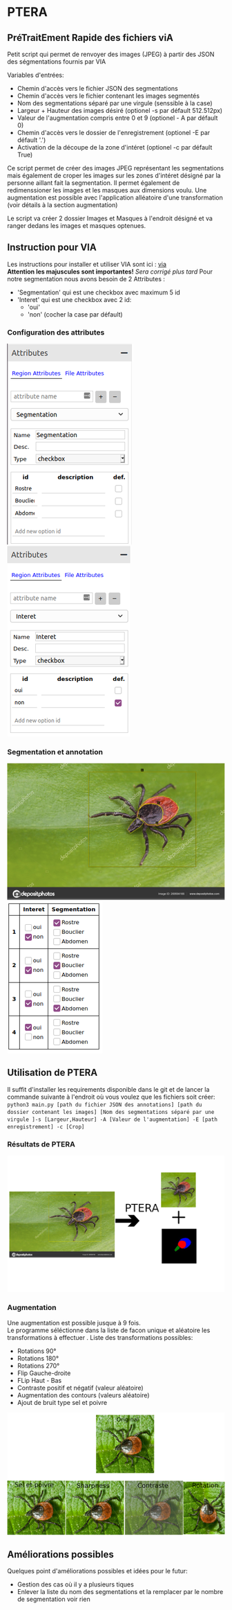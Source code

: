 # PTERA
## PréTraitEment Rapide des fichiers viA

Petit script qui permet de renvoyer des images (JPEG) à partir des JSON des ségmentations fournis par VIA  

Variables d'entrées:  
* Chemin d'accès vers le fichier JSON des segmentations
* Chemin d'accès vers le fichier contenant les images segmentés
* Nom des segmentations séparé par une virgule (senssible à la case)
* Largeur + Hauteur des images désiré (optionel -s par défault 512.512px)
* Valeur de l'augmentation compris entre 0 et 9 (optionel - A par défault 0)
* Chemin d'accès vers le dossier de l'enregistrement (optionel -E par défault '.')
* Activation de la découpe de la zone d'intéret (optionel -c par défault True)  
  
Ce script permet de créer des images JPEG représentant les segmentations mais également de croper les images sur les zones d'intéret désigné par la personne aillant fait la segmentation. Il permet également de redimenssioner les images et les masques aux dimensions voulu.
Une augmentation est possible avec l'application alléatoire d'une transformation (voir détails à la section augmentation)

Le script va créer 2 dossier Images et Masques à l'endroit désigné et va ranger dedans les images et masques optenues.  

## Instruction pour VIA  

Les instructions pour installer et utiliser VIA sont ici : [via](https://www.robots.ox.ac.uk/~vgg/software/via/)  
**Attention les majuscules sont importantes!** *Sera corrigé plus tard*
Pour notre segmentation nous avons besoin de 2 Attributes :
* 'Segmentation' qui est une checkbox avec maximum 5 id
* 'Interet' qui est une checkbox avec 2 id:
  * 'oui'
  * 'non' (cocher la case par défault)  

### Configuration des attributes 

![Image pour l'attribute Segmentation](https://github.com/YFrendo/ptera/blob/main/images_readme/Segmentation.png?raw=true)
![Image pour l'attribute Interet](https://github.com/YFrendo/ptera/blob/main/images_readme/Interet.png?raw=true)  

### Segmentation et annotation  

![Segmentation](https://github.com/YFrendo/ptera/blob/main/images_readme/Image_segmente.png?raw=true)
![Annotations](https://github.com/YFrendo/ptera/blob/main/images_readme/Annotations.png?raw=true)  

## Utilisation de PTERA  

Il suffit d'installer les requirements disponible dans le git et de lancer la commande suivante à l'endroit où vous voulez que les fichiers soit créer:  
`python3 main.py [path du fichier JSON des annotations] [path du dossier contenant les images] [Nom des segmentations séparé par une virgule ]-s [Largeur,Hauteur] -A [Valeur de l'augmentation] -E [path enregistrement] -c [Crop]`

### Résultats de PTERA

![Image pour l'attribute Region](https://github.com/YFrendo/ptera/blob/main/images_readme/Resultat_ptera.png?raw=true)

### Augmentation

Une augmentation est possible jusque à 9 fois.  
Le programme séléctionne dans la liste de facon unique et aléatoire les transformations à effectuer  .
Liste des transformations possibles:
* Rotations 90°
* Rotations 180°
* Rotations 270°
* Flip Gauche-droite
* FLip Haut - Bas
* Contraste positif et négatif (valeur aléatoire)
* Augmentation des contours (valeurs aléatoire)
* Ajout de bruit type sel et poivre  

![Image pour l'augmentation](https://github.com/YFrendo/ptera/blob/main/images_readme/Transformation.png?raw=true)


## Améliorations possibles

Quelques point d'améliorations possibles et idées pour le futur:
* Gestion des cas où il y a plusieurs tiques 
* Enlever la liste du nom des segmentations et la remplacer par le nombre de segmentation voir rien
